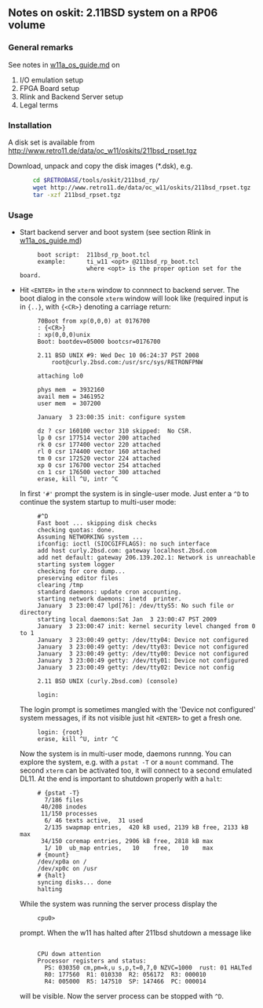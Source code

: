 ## Notes on oskit: 2.11BSD system on a RP06 volume

### General remarks
See notes in [w11a_os_guide.md](../../../doc/w11a_os_guide.md) on
  1. I/O emulation setup
  2. FPGA Board setup
  3. Rlink and Backend Server setup
  4. Legal terms

### Installation
A disk set is available from
http://www.retro11.de/data/oc_w11/oskits/211bsd_rpset.tgz

Download, unpack and copy the disk images (*.dsk), e.g.
```bash
       cd $RETROBASE/tools/oskit/211bsd_rp/
       wget http://www.retro11.de/data/oc_w11/oskits/211bsd_rpset.tgz
       tar -xzf 211bsd_rpset.tgz
```

### Usage

- Start backend server and boot system
  (see section Rlink in [w11a_os_guide.md](../../../doc/w11a_os_guide.md))
  ```
       boot script:  211bsd_rp_boot.tcl
       example:      ti_w11 <opt> @211bsd_rp_boot.tcl
                     where <opt> is the proper option set for the board.
  ```

- Hit `<ENTER>` in the `xterm` window to connnect to backend server.
  The boot dialog in the console `xterm` window will look like
  (required input is in `{..}`, with `{<CR>}` denoting a carriage return:
  ```
       70Boot from xp(0,0,0) at 0176700
       : {<CR>}
       : xp(0,0,0)unix
       Boot: bootdev=05000 bootcsr=0176700

       2.11 BSD UNIX #9: Wed Dec 10 06:24:37 PST 2008
           root@curly.2bsd.com:/usr/src/sys/RETRONFPNW

       attaching lo0

       phys mem  = 3932160
       avail mem = 3461952
       user mem  = 307200

       January  3 23:00:35 init: configure system
       
       dz ? csr 160100 vector 310 skipped:  No CSR.
       lp 0 csr 177514 vector 200 attached
       rk 0 csr 177400 vector 220 attached
       rl 0 csr 174400 vector 160 attached
       tm 0 csr 172520 vector 224 attached
       xp 0 csr 176700 vector 254 attached
       cn 1 csr 176500 vector 300 attached
       erase, kill ^U, intr ^C
  ```

  In first `'#'` prompt the system is in single-user mode. Just enter a `^D` 
  to continue the system startup to multi-user mode:
  ```
       #^D
       Fast boot ... skipping disk checks
       checking quotas: done.
       Assuming NETWORKING system ...
       ifconfig: ioctl (SIOCGIFFLAGS): no such interface
       add host curly.2bsd.com: gateway localhost.2bsd.com
       add net default: gateway 206.139.202.1: Network is unreachable
       starting system logger
       checking for core dump... 
       preserving editor files
       clearing /tmp
       standard daemons: update cron accounting.
       starting network daemons: inetd  printer.
       January  3 23:00:47 lpd[76]: /dev/ttyS5: No such file or directory
       starting local daemons:Sat Jan  3 23:00:47 PST 2009
       January  3 23:00:47 init: kernel security level changed from 0 to 1
       January  3 23:00:49 getty: /dev/tty04: Device not configured
       January  3 23:00:49 getty: /dev/tty03: Device not configured
       January  3 23:00:49 getty: /dev/tty00: Device not configured
       January  3 23:00:49 getty: /dev/tty01: Device not configured
       January  3 23:00:49 getty: /dev/tty02: Device not config

       2.11 BSD UNIX (curly.2bsd.com) (console)
       
       login: 
  ```

  The login prompt is sometimes mangled with the 'Device not configured'
  system messages, if its not visible just hit `<ENTER>` to get a fresh one.
  ```
       login: {root}
       erase, kill ^U, intr ^C
  ```

  Now the system is in multi-user mode, daemons runnng. You can explore
  the system, e.g. with a `pstat -T` or a `mount` command. The second
  `xterm` can be activated too, it will connect to a second emulated DL11.
  At the end is important to shutdown properly with a `halt`:
  ```
       # {pstat -T}
         7/186 files
        40/208 inodes
        11/150 processes
         6/ 46 texts active,  31 used
         2/135 swapmap entries,  420 kB used, 2139 kB free, 2133 kB max
        34/150 coremap entries, 2906 kB free, 2818 kB max
         1/ 10  ub_map entries,   10    free,   10    max
       # {mount}
       /dev/xp0a on /
       /dev/xp0c on /usr
       # {halt}
       syncing disks... done
       halting
  ```

  While the system was running the server process display the
  ```
       cpu0> 
  ```

  prompt. When the w11 has halted after 211bsd shutdown a message like
  ```

       CPU down attention
       Processor registers and status:
         PS: 030350 cm,pm=k,u s,p,t=0,7,0 NZVC=1000  rust: 01 HALTed
         R0: 177560  R1: 010330  R2: 056172  R3: 000010
         R4: 005000  R5: 147510  SP: 147466  PC: 000014
   ```

   will be visible. Now the server process can be stopped with `^D`.

